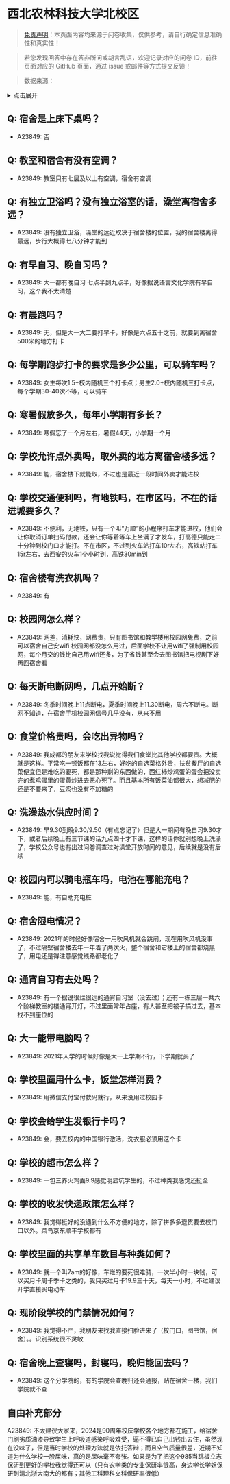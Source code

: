 # 西北农林科技大学北校区

> [免责声明](https://colleges.chat/#_3)：本页面内容均来源于问卷收集，仅供参考，请自行确定信息准确性和真实性！

> 若您发现回答中存在答非所问或胡言乱语，欢迎记录对应的问卷 ID，前往页面对应的 GitHub 页面，通过 issue 或邮件等方式提交反馈！

> 数据来源：

<details><summary>点击展开</summary>
<ul>
<li>A23849: 匿名 (2024 年 06 月)</li>
</ul>
</details>

## Q: 宿舍是上床下桌吗？

- A23849: 否

## Q: 教室和宿舍有没有空调？

- A23849: 教室只有七层及以上有空调，宿舍有空调

## Q: 有独立卫浴吗？没有独立浴室的话，澡堂离宿舍多远？

- A23849: 没有独立卫浴，澡堂的远近取决于宿舍楼的位置，我的宿舍楼离得最远，步行大概得七八分钟才能到

## Q: 有早自习、晚自习吗？

- A23849: 大一都有晚自习 七点半到九点半，好像据说语言文化学院有早自习，这个我不太清楚

## Q: 有晨跑吗？

- A23849: 无，但是大一大二要打早卡，好像是六点五十之前，就要到离宿舍500米的地方打卡

## Q: 每学期跑步打卡的要求是多少公里，可以骑车吗？

- A23849: 女生每次1.5+校内随机三个打卡点；男生2.0+校内随机三打卡点，每个学期30-40次不等，可以骑车

## Q: 寒暑假放多久，每年小学期有多长？

- A23849: 寒假忘了一个月左右，暑假44天，小学期一个月

## Q: 学校允许点外卖吗，取外卖的地方离宿舍楼多远？

- A23849: 能，宿舍楼下就能取，不过也是最近一段时间外卖才能进校

## Q: 学校交通便利吗，有地铁吗，在市区吗，不在的话进城要多久？

- A23849: 不便利，无地铁，只有一个叫“万顺”的小程序打车才能进校，他们会让你取消订单扫码付款，还会让你等着等车上坐满了才发车，打高德只能走二十分钟到校门口才能打。不在市区，不过到火车站打车10r左右，高铁站打车15r左右，去西安的火车1个小时到，高铁30min到

## Q: 宿舍楼有洗衣机吗？

- A23849: 有

## Q: 校园网怎么样？

- A23849: 网差，消耗快，网费贵，只有图书馆和教学楼用校园网免费，之前可以宿舍自己安wifi 校园网都没怎么用过，后面学校不让用wifi了强制用校园网，每个月交的钱比自己用wifi还多，为了省钱甚至会去图书馆把电视剧下好再回宿舍看

## Q: 每天断电断网吗，几点开始断？

- A23849: 冬季时间晚上11点断电，夏季时间晚上11.30断电，周六不断电。断网不知道，在宿舍手机校园网信号几乎没有，从来不用

## Q: 食堂价格贵吗，会吃出异物吗？

- A23849: 我成都的朋友来学校找我说觉得我们食堂比其他学校都要贵。大概就是这样。平常吃一顿饭都在13左右，好吃的自选菜格外贵，扶贫餐厅的自选菜便宜但是难吃的要死，都是那种剩的东西做的，西红柿炒鸡蛋的蛋会把没卖完的煮鸡蛋里的蛋黄炒进去恶心死了。而且基本所有饭菜油都很大，想减肥的还是不要来了，豆浆也没有不加糖的

## Q: 洗澡热水供应时间？

- A23849: 早9.30到晚9.30/9.50（有点忘记了）但是大一期间有晚自习9.30才下，或者后续晚上有三节课的话九点四十才下课，这样的话你就别想晚上洗澡了，学校公众号也有出过问卷调查过对澡堂开放时间的意见，后续就是没有后续

## Q: 校园内可以骑电瓶车吗，电池在哪能充电？

- A23849: 能，有自助充电桩

## Q: 宿舍限电情况？

- A23849: 2021年的时候好像宿舍一用吹风机就会跳闸，现在用吹风机没事了，不过隔壁宿舍楼去年一年着了两次火，整个宿舍和它楼上的宿舍都烧黑了，用电还是得注意感觉线路都老化了

## Q: 通宵自习有去处吗？

- A23849: 有一个据说很烂很远的通宵自习室（没去过）；还有一栋三层一共六个阶梯教室的楼通宵开灯，不过里面常年占座，有人甚至把被子搞过去，基本找不到座位的

## Q: 大一能带电脑吗？

- A23849: 2021年入学的时候好像是大一上学期不行，下学期就买了

## Q: 学校里面用什么卡，饭堂怎样消费？

- A23849: 用微信支付宝付款码就行，从来没用过校园卡

## Q: 学校会给学生发银行卡吗？

- A23849: 会，要去校内的中国银行激活，洗衣服必须用这个卡

## Q: 学校的超市怎么样？

- A23849: 一包三养火鸡面9.9感觉明显坑学生的，不过种类我感觉还挺全

## Q: 学校的收发快递政策怎么样？

- A23849: 我觉得挺好的没遇到什么不方便的地方，除了拼多多退货要去校门口以外。菜鸟京东顺丰学校都有

## Q: 学校里面的共享单车数目与种类如何？

- A23849: 就一个叫7am的好像，车烂的要死很难骑，一次半小时一块钱，可以买月卡周卡季卡之类的，我只买过月卡19.9三十天，每天一小时，不过建议开学直接买电动车

## Q: 现阶段学校的门禁情况如何？

- A23849: 我觉得不严，我朋友来找我直接扫脸进来了（校门口，图书馆，宿舍）。。识别系统很不灵敏

## Q: 宿舍晚上查寝吗，封寝吗，晚归能回去吗？

- A23849: 这个分学院的，有的学院会查晚归还会通报，贴在宿舍一楼，我们学院就不查

## 自由补充部分

A23849: 不太建议大家来，2024是90周年校庆学校各个地方都在施工，给宿舍门刷劣质油漆导致学生上呼吸道感染呼吸难受，逼不得已自己出钱出去住，虽然现在没味了，但是当时学校的处理方法就是依托答辩；而且空气质量很差，近期不知道为什么学校一股屎味，真的是屎味毫不夸张。如果是为了把这个985当跳板立志保研到更好的学校我觉得还可以（只有农学类的专业保研率很高，身边学长学姐保研到清北浙大南大的都有；其他工科理科文科保研率很低）